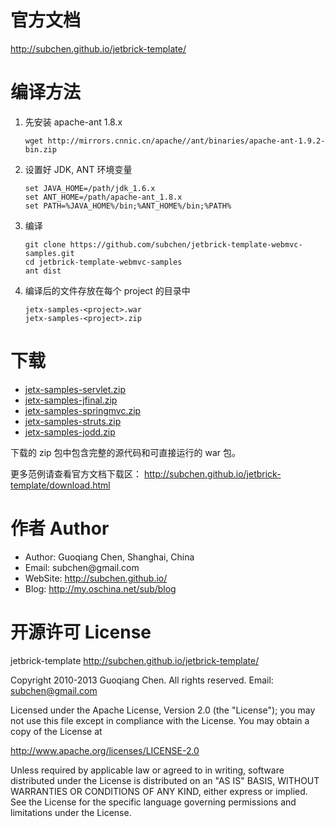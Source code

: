 官方文档
===================

http://subchen.github.io/jetbrick-template/


编译方法
===================

1. 先安装 apache-ant 1.8.x

    ```
    wget http://mirrors.cnnic.cn/apache//ant/binaries/apache-ant-1.9.2-bin.zip
    ```

2. 设置好 JDK, ANT 环境变量

    ```
    set JAVA_HOME=/path/jdk_1.6.x
    set ANT_HOME=/path/apache-ant_1.8.x
    set PATH=%JAVA_HOME%/bin;%ANT_HOME%/bin;%PATH%
    ```

3. 编译

    ```
    git clone https://github.com/subchen/jetbrick-template-webmvc-samples.git
    cd jetbrick-template-webmvc-samples
    ant dist
    ```

4. 编译后的文件存放在每个 project 的目录中

    ```
    jetx-samples-<project>.war
    jetx-samples-<project>.zip
    ```


下载
===================

* [jetx-samples-servlet.zip](http://subchen.github.io/jetbrick-template/demo/jetx-samples-servlet.zip)
* [jetx-samples-jfinal.zip](http://subchen.github.io/jetbrick-template/demo/jetx-samples-jfinal.zip)
* [jetx-samples-springmvc.zip](http://subchen.github.io/jetbrick-template/demo/jetx-samples-springmvc.zip)
* [jetx-samples-struts.zip](http://subchen.github.io/jetbrick-template/demo/jetx-samples-struts.zip)
* [jetx-samples-jodd.zip](http://subchen.github.io/jetbrick-template/demo/jetx-samples-jodd.zip)

下载的 zip 包中包含完整的源代码和可直接运行的 war 包。

更多范例请查看官方文档下载区： http://subchen.github.io/jetbrick-template/download.html


作者 Author
===================

* Author: Guoqiang Chen, Shanghai, China
* Email: subchen&#64;gmail.com
* WebSite: http://subchen.github.io/
* Blog: http://my.oschina.net/sub/blog


开源许可 License
===================

jetbrick-template
http://subchen.github.io/jetbrick-template/

Copyright 2010-2013 Guoqiang Chen. All rights reserved.
Email: subchen@gmail.com

Licensed under the Apache License, Version 2.0 (the "License");
you may not use this file except in compliance with the License.
You may obtain a copy of the License at

  http://www.apache.org/licenses/LICENSE-2.0

Unless required by applicable law or agreed to in writing, software
distributed under the License is distributed on an "AS IS" BASIS,
WITHOUT WARRANTIES OR CONDITIONS OF ANY KIND, either express or implied.
See the License for the specific language governing permissions and
limitations under the License.

